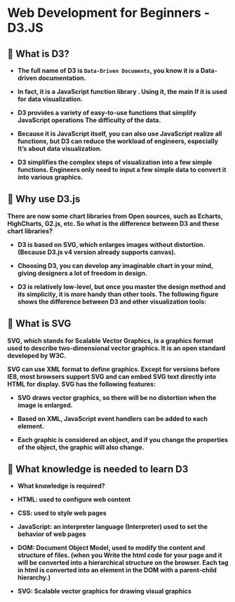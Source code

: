 # Web Development for Beginners - D3.JS

## 📣 What is D3?


* **The full name of D3 is `Data-Driven Documents`, you know it is a Data-driven documentation.**

* **In fact, it is a JavaScript function library . Using it, the main If it is used for data visualization.**

* **D3 provides a variety of easy-to-use functions that simplify JavaScript operations The difficulty of the data.**

* **Because it is JavaScript itself, you can also use JavaScript realize all functions, but D3 can reduce the workload of engineers, especially It’s about data visualization.**

* **D3 simplifies the complex steps of visualization into a few simple functions. Engineers only need to input a few simple data to convert it into various graphics.**




## 📣 Why use D3.js

**There are now some chart libraries from Open sources, such as Echarts,
HighCharts, G2.js, etc. So what is the difference between D3 and these chart libraries?**

* **D3 is based on SVG, which enlarges images without distortion. (Because D3.js v4 version already supports canvas).**

* **Choosing D3, you can develop any imaginable chart in your mind, giving designers a lot of freedom in design.**

* **D3 is relatively low-level, but once you master the design method and its simplicity, it is more handy than other tools. The following figure shows the difference between D3 and other visualization tools:**




## 📣 What is SVG

**SVG, which stands for Scalable Vector Graphics, is a graphics format used to describe two-dimensional vector graphics. It is an open standard developed by W3C.**

**SVG can use XML format to define graphics. Except for versions before IE8, most browsers support SVG and can embed SVG text directly into HTML for display. SVG has the following features:**

* **SVG draws vector graphics, so there will be no distortion when the image is enlarged.**

* **Based on XML, JavaScript event handlers can be added to each element.**

* **Each graphic is considered an object, and if you change the properties of the object, the graphic will also change.**



## 📣 What knowledge is needed to learn D3

* **What knowledge is required?**
  
* **HTML: used to configure web content**
  
* **CSS: used to style web pages**
  
* **JavaScript: an interpreter language (Interpreter) used to set the behavior of web pages**

* **DOM: Document Object Model, used to modify the content and structure of files. (when you Write the html code for your page and it will be converted into a hierarchical structure on the browser. Each tag in html is converted into an element in the DOM with a parent-child hierarchy.)**
  
* **SVG: Scalable vector graphics for drawing visual graphics**



